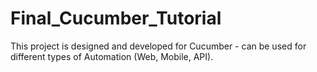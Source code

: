 # Final_Cucumber_Tutorial
This project is designed and developed for Cucumber - can be used for different types of Automation (Web, Mobile, API).
